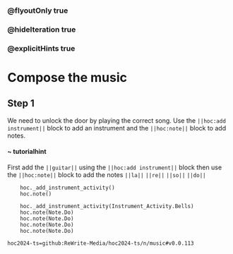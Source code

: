 ### @flyoutOnly true
### @hideIteration true
### @explicitHints true

# Compose the music

## Step 1
We need to unlock the door by playing the correct song. Use the ``||hoc:add instrument||`` block to add an instrument and the ``||hoc:note||`` block to add notes.

#### ~ tutorialhint
First add the ``||guitar||`` using the ``||hoc:add instrument||`` block then use the ``||hoc:note||`` block to add the notes ``||la||`` ``||re||`` ``||so||`` ``||do||``


```ghost
    hoc._add_instrument_activity()
    hoc.note()
```
```template
    hoc._add_instrument_activity(Instrument_Activity.Bells)
    hoc.note(Note.Do)
    hoc.note(Note.Do) 
    hoc.note(Note.Do)
    hoc.note(Note.Do)     
```

```package
hoc2024-ts=github:ReWrite-Media/hoc2024-ts/n/music#v0.0.113
```